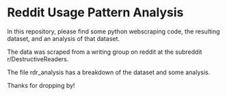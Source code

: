# Reddit Usage Pattern Analysis

In this repository, please find some python webscraping code, the resulting dataset, and an analysis of that dataset.

The data was scraped from a writing group on reddit at the subreddit r/DestructiveReaders.

The file rdr_analysis has a breakdown of the dataset and some analysis.

Thanks for dropping by!
